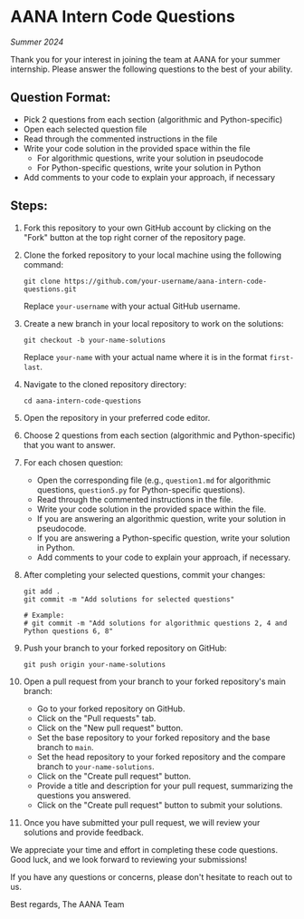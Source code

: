 # AANA Intern Code Questions
_Summer 2024_

Thank you for your interest in joining the team at AANA for your summer internship. Please answer the following questions to the best of your ability.

## Question Format:
- Pick 2 questions from each section (algorithmic and Python-specific)
- Open each selected question file
- Read through the commented instructions in the file
- Write your code solution in the provided space within the file
  - For algorithmic questions, write your solution in pseudocode
  - For Python-specific questions, write your solution in Python
- Add comments to your code to explain your approach, if necessary

## Steps:
1. Fork this repository to your own GitHub account by clicking on the "Fork" button at the top right corner of the repository page.

2. Clone the forked repository to your local machine using the following command:
   ```
   git clone https://github.com/your-username/aana-intern-code-questions.git
   ```
   Replace `your-username` with your actual GitHub username.

3. Create a new branch in your local repository to work on the solutions:
   ```
   git checkout -b your-name-solutions
   ```
   Replace `your-name` with your actual name where it is in the format `first-last`.

4. Navigate to the cloned repository directory:
   ```
   cd aana-intern-code-questions
   ```

5. Open the repository in your preferred code editor.

6. Choose 2 questions from each section (algorithmic and Python-specific) that you want to answer.

7. For each chosen question:
   - Open the corresponding file (e.g., `question1.md` for algorithmic questions, `question5.py` for Python-specific questions).
   - Read through the commented instructions in the file.
   - Write your code solution in the provided space within the file.
   - If you are answering an algorithmic question, write your solution in pseudocode.
   - If you are answering a Python-specific question, write your solution in Python.
   - Add comments to your code to explain your approach, if necessary.

8. After completing your selected questions, commit your changes:
   ```
   git add .
   git commit -m "Add solutions for selected questions"

   # Example: 
   # git commit -m "Add solutions for algorithmic questions 2, 4 and Python questions 6, 8"
   ```

9. Push your branch to your forked repository on GitHub:
   ```
   git push origin your-name-solutions
   ```

10. Open a pull request from your branch to your forked repository's main branch:
    - Go to your forked repository on GitHub.
    - Click on the "Pull requests" tab.
    - Click on the "New pull request" button.
    - Set the base repository to your forked repository and the base branch to `main`.
    - Set the head repository to your forked repository and the compare branch to `your-name-solutions`.
    - Click on the "Create pull request" button.
    - Provide a title and description for your pull request, summarizing the questions you answered.
    - Click on the "Create pull request" button to submit your solutions.

11. Once you have submitted your pull request, we will review your solutions and provide feedback.

We appreciate your time and effort in completing these code questions. Good luck, and we look forward to reviewing your submissions!

If you have any questions or concerns, please don't hesitate to reach out to us.

Best regards,
The AANA Team